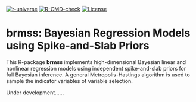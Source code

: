 [![r-universe](https://ocbe-uio.r-universe.dev/badges/brmss)](https://ocbe-uio.r-universe.dev/brmss)
[![R-CMD-check](https://github.com/ocbe-uio/brmss/workflows/R-CMD-check/badge.svg)](https://github.com/ocbe-uio/brmss/actions)
[![License](https://img.shields.io/badge/License-GPLv3-brightgreen.svg)](https://www.gnu.org/licenses/gpl-3.0)

# brmss: Bayesian Regression Models using Spike-and-Slab Priors


This R-package **brmss** implements high-dimensional Bayesian linear and nonlinear regression models using independent spike-and-slab priors for full Bayesian inference. 
A general Metropolis-Hastings algorithm is used to sample the indicator variables of variable selection. 

Under development......
